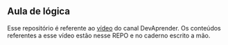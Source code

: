 ## Aula de lógica

Esse repositório é referente ao [vídeo](https://www.youtube.com/watch?v=iF2MdbrTiBM) do canal DevAprender. Os conteúdos referentes a esse vídeo estão nesse REPO e no caderno escrito a mão.